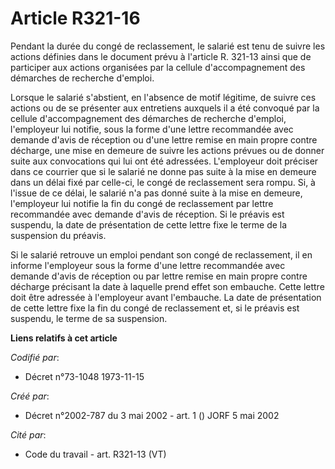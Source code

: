 # Article R321-16

Pendant la durée du congé de reclassement, le salarié est tenu de suivre les actions définies dans le document prévu à
l'article R. 321-13 ainsi que de participer aux actions organisées par la cellule d'accompagnement des démarches de recherche
d'emploi.

Lorsque le salarié s'abstient, en l'absence de motif légitime, de suivre ces actions ou de se présenter aux entretiens
auxquels il a été convoqué par la cellule d'accompagnement des démarches de recherche d'emploi, l'employeur lui notifie, sous
la forme d'une lettre recommandée avec demande d'avis de réception ou d'une lettre remise en main propre contre décharge, une
mise en demeure de suivre les actions prévues ou de donner suite aux convocations qui lui ont été adressées. L'employeur doit
préciser dans ce courrier que si le salarié ne donne pas suite à la mise en demeure dans un délai fixé par celle-ci, le congé
de reclassement sera rompu. Si, à l'issue de ce délai, le salarié n'a pas donné suite à la mise en demeure, l'employeur lui
notifie la fin du congé de reclassement par lettre recommandée avec demande d'avis de réception. Si le préavis est suspendu,
la date de présentation de cette lettre fixe le terme de la suspension du préavis.

Si le salarié retrouve un emploi pendant son congé de reclassement, il en informe l'employeur sous la forme d'une lettre
recommandée avec demande d'avis de réception ou par lettre remise en main propre contre décharge précisant la date à laquelle
prend effet son embauche. Cette lettre doit être adressée à l'employeur avant l'embauche. La date de présentation de cette
lettre fixe la fin du congé de reclassement et, si le préavis est suspendu, le terme de sa suspension.

**Liens relatifs à cet article**

_Codifié par_:

  - Décret n°73-1048 1973-11-15

_Créé par_:

  - Décret n°2002-787 du 3 mai 2002 - art. 1 () JORF 5 mai 2002

_Cité par_:

  - Code du travail - art. R321-13 (VT)
